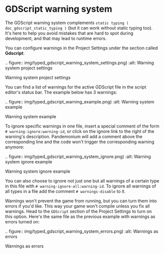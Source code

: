 

GDScript warning system
=======================

The GDScript warning system complements `static typing ( doc_gdscript_static_typing )`
(but it can work without static typing too). It's here to help you avoid
mistakes that are hard to spot during development, and that may lead
to runtime errors.

You can configure warnings in the Project Settings under the section
called **Gdscript**:

.. figure:: img/typed_gdscript_warning_system_settings.png)
   :alt: Warning system project settings

   Warning system project settings

You can find a list of warnings for the active GDScript file in the
script editor's status bar. The example below has 3 warnings:

.. figure:: img/typed_gdscript_warning_example.png)
   :alt: Warning system example

   Warning system example

To ignore specific warnings in one file, insert a special comment of the
form `# warning-ignore:warning-id`, or click on the ignore link to the
right of the warning's description. Pandemonium will add a comment above the
corresponding line and the code won't trigger the corresponding warning
anymore:

.. figure:: img/typed_gdscript_warning_system_ignore.png)
   :alt: Warning system ignore example

   Warning system ignore example

You can also choose to ignore not just one but all warnings of a certain
type in this file with `# warning-ignore-all:warning-id`. To ignore all
warnings of all types in a file add the comment `# warnings-disable` to it.

Warnings won't prevent the game from running, but you can turn them into
errors if you'd like. This way your game won't compile unless you fix
all warnings. Head to the `GDScript` section of the Project Settings to
turn on this option. Here's the same file as the previous example with
warnings as errors turned on:

.. figure:: img/typed_gdscript_warning_system_errors.png)
   :alt: Warnings as errors

   Warnings as errors
